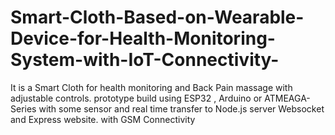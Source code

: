 # Smart-Cloth-Based-on-Wearable-Device-for-Health-Monitoring-System-with-IoT-Connectivity-
It is a Smart Cloth for health monitoring and Back Pain massage with adjustable controls. prototype build   using ESP32 , Arduino or ATMEAGA-Series with some sensor and real time transfer to Node.js server Websocket and Express website. with GSM Connectivity